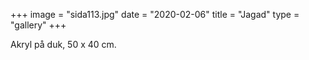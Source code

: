 +++
image = "sida113.jpg"
date = "2020-02-06"
title = "Jagad"
type = "gallery"
+++

Akryl på duk, 50 x 40 cm.
